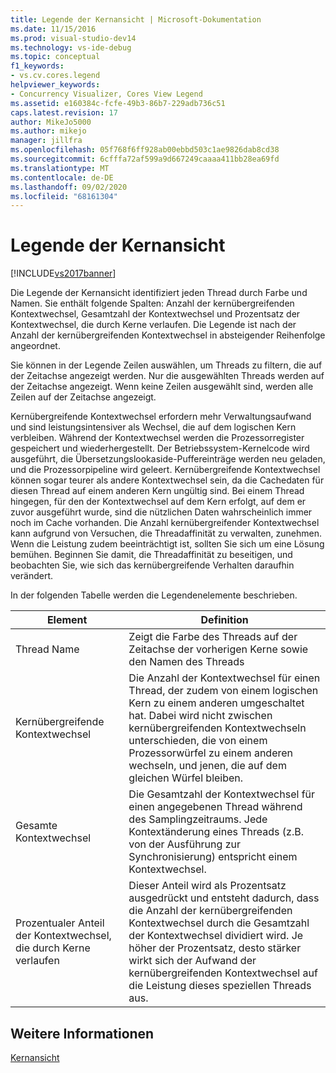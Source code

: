 ```yaml
---
title: Legende der Kernansicht | Microsoft-Dokumentation
ms.date: 11/15/2016
ms.prod: visual-studio-dev14
ms.technology: vs-ide-debug
ms.topic: conceptual
f1_keywords:
- vs.cv.cores.legend
helpviewer_keywords:
- Concurrency Visualizer, Cores View Legend
ms.assetid: e160384c-fcfe-49b3-86b7-229adb736c51
caps.latest.revision: 17
author: MikeJo5000
ms.author: mikejo
manager: jillfra
ms.openlocfilehash: 05f768f6ff928ab00ebbd503c1ae9826dab8cd38
ms.sourcegitcommit: 6cfffa72af599a9d667249caaaa411bb28ea69fd
ms.translationtype: MT
ms.contentlocale: de-DE
ms.lasthandoff: 09/02/2020
ms.locfileid: "68161304"
---
```

# <a name="cores-view-legend"></a>Legende der Kernansicht
[!INCLUDE[vs2017banner](../includes/vs2017banner.md)]

Die Legende der Kernansicht identifiziert jeden Thread durch Farbe und Namen. Sie enthält folgende Spalten: Anzahl der kernübergreifenden Kontextwechsel, Gesamtzahl der Kontextwechsel und Prozentsatz der Kontextwechsel, die durch Kerne verlaufen. Die Legende ist nach der Anzahl der kernübergreifenden Kontextwechsel in absteigender Reihenfolge angeordnet.  
  
 Sie können in der Legende Zeilen auswählen, um Threads zu filtern, die auf der Zeitachse angezeigt werden. Nur die ausgewählten Threads werden auf der Zeitachse angezeigt. Wenn keine Zeilen ausgewählt sind, werden alle Zeilen auf der Zeitachse angezeigt.  
  
 Kernübergreifende Kontextwechsel erfordern mehr Verwaltungsaufwand und sind leistungsintensiver als Wechsel, die auf dem logischen Kern verbleiben. Während der Kontextwechsel werden die Prozessorregister gespeichert und wiederhergestellt. Der Betriebssystem-Kernelcode wird ausgeführt, die Übersetzungslookaside-Puffereinträge werden neu geladen, und die Prozessorpipeline wird geleert. Kernübergreifende Kontextwechsel können sogar teurer als andere Kontextwechsel sein, da die Cachedaten für diesen Thread auf einem anderen Kern ungültig sind. Bei einem Thread hingegen, für den der Kontextwechsel auf dem Kern erfolgt, auf dem er zuvor ausgeführt wurde, sind die nützlichen Daten wahrscheinlich immer noch im Cache vorhanden. Die Anzahl kernübergreifender Kontextwechsel kann aufgrund von Versuchen, die Threadaffinität zu verwalten, zunehmen. Wenn die Leistung zudem beeinträchtigt ist, sollten Sie sich um eine Lösung bemühen. Beginnen Sie damit, die Threadaffinität zu beseitigen, und beobachten Sie, wie sich das kernübergreifende Verhalten daraufhin verändert.  
  
 In der folgenden Tabelle werden die Legendenelemente beschrieben.  
  
|Element|Definition|  
|-------------|----------------|  
|Thread Name|Zeigt die Farbe des Threads auf der Zeitachse der vorherigen Kerne sowie den Namen des Threads|  
|Kernübergreifende Kontextwechsel|Die Anzahl der Kontextwechsel für einen Thread, der zudem von einem logischen Kern zu einem anderen umgeschaltet hat. Dabei wird nicht zwischen kernübergreifenden Kontextwechseln unterschieden, die von einem Prozessorwürfel zu einem anderen wechseln, und jenen, die auf dem gleichen Würfel bleiben.|  
|Gesamte Kontextwechsel|Die Gesamtzahl der Kontextwechsel für einen angegebenen Thread während des Samplingzeitraums. Jede Kontextänderung eines Threads (z.B. von der Ausführung zur Synchronisierung) entspricht einem Kontextwechsel.|  
|Prozentualer Anteil der Kontextwechsel, die durch Kerne verlaufen|Dieser Anteil wird als Prozentsatz ausgedrückt und entsteht dadurch, dass die Anzahl der kernübergreifenden Kontextwechsel durch die Gesamtzahl der Kontextwechsel dividiert wird. Je höher der Prozentsatz, desto stärker wirkt sich der Aufwand der kernübergreifenden Kontextwechsel auf die Leistung dieses speziellen Threads aus.|  
  
## <a name="see-also"></a>Weitere Informationen  
 [Kernansicht](../profiling/cores-view.md)
